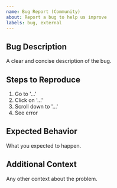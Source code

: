 ```yaml
---
name: Bug Report (Community)
about: Report a bug to help us improve
labels: bug, external
---
```


## Bug Description

A clear and concise description of the bug.

## Steps to Reproduce

1. Go to '...'
2. Click on '...'
3. Scroll down to '...'
4. See error

## Expected Behavior

What you expected to happen.

## Additional Context

Any other context about the problem.
